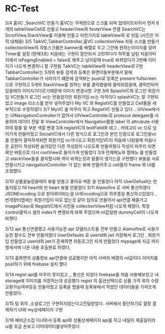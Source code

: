 # RC-Test
3/4 
홈VC ,SearchVC 만들기
홈VC는 무제한으로 스크롤 되며 업데이트되어서 먼저 8개의 tableViewCell로 만들고
headerView와 footerView 연결 
SearchVC는 ScrollView,StackView를 이용해 만들고 마찬가지로 tableView와 로 만듬
(사진은 아직 대체용)
3/5 
TalkVC,TabbarController,홈VC collectionView 자동 스크롤 만들기
collectionView의 자동스크롤은 banner를 배열로 두고 그안에 원하는이미지를 넣어 Timer를 설정 (현재3초) 처음에는 구현이 잘안되서 고민하다가 하루를 날림 
처음이미지에서 isPagingEnabled = false로 해주고 넘어갈때 true로 바뀌었다가 2번째 이미지가 나오게 변경하니 잘 구현됨
TalkVC는 tableView와 headerView로구현
TabbarController는 5개의 뷰중 검색과 등록은 화면이동부분에서 밑에 TabbarController가 사라지기 떄문에 검색뷰는 push로 등록은 present fullscreen으로 구현하고 5개의 StackView를 원하는 뷰를 클릭했을때 
클릭되었을때, 클릭안되어있을때의 이미지가다르기때문에 이미지 변경사항 구현
3/6 
SplashVC와 로그인 회원가입 VC만들기
로그인 vc는 만들었지만 회원가입 vc는 아직이다
splashVC는 잘 구현되었고 
image 리소스를 받아 넣어주었다 
My VC 와 RegistVC를 만들었고 Cell들을 세부적으로 수정하였다
 3/7 
 MyVC 를 마무리 하고 
 RegistVC 만들고 있다 .. 
 UIView에서는 UINavigationController가 없어서 UIViewController로 protocol delegate를 사용하여 데이터 전달 후 ViewController에서 Navigation활용
 label 의 attrubute 사용 하여 밑줄 밑 부분 색깔 변경 
 3/8 
 registVC의 textField와 태그 , 카테고리 vc 으로 넘어가게 만들어줬고
 SocialVC에서 다른 방식으로 로그인과 본인 인증으로 로그인을vc를 만들어 클릭하게되면 회원가입 vc가나오고
 회원가입VC이 처음에 나왔을때 처음나온 공란이 작성되면 숨어있던 다른 작성창이 나오도록 만들어줬다
작성이 마무리 되면 확인 버튼으로 다시 rootView로 돌아가게 만들었다
3/9
 전체메뉴와 찜메뉴 를 만들었고 stackView들을 클릭할시에 색이 바뀌는것과 밑줄이 생기는걸 구현했다
 뷰들을 서로 연결시키고 navigationController 가 없는 뷰에 만들어주고 
 cell들의 frame 와 UI를 조정했다
 
3/10
 상품을눌렀을때의 뷰를 만들고 좋아요 버튼 을 만들었다 아직 UserDefualt는 만들지않고 
 fill heart와 빈 heart 뷰를 만들었다 
3/11
Alamofire 로 서버 통신하였다 JSONEncoding 으로 받아와야되는걸 UrlEncoding으로 하루종일 통신하고있었다 ..
번개장터앱에는 회원가입이 따로 없는것 같아 임의로 만들어서 api연결 해줄거고 
imagePicker로 RegistVC에서 사진을 collectionView처럼 나오게 해줬다.
특정 control클릭시 셀의 index가 변경되게 바꿔 주었으며 nil값일땐 dummyCell이 나오게 바꿧다

 3/12 
api 통신연결했고 
사용가능한 api 모델리스트들 전부 만들고
Alamofire로 사용가능한 함수도 전부 만들어줬다
UserDefaults 로 userId와 jwt 저장해서 로그인 , 회원가입 만들었고 userId와 jwt가 존재하면 자동로그인 되게 만들었다
mypage에 지금 까지명세서에 나온 내용 호출완료 하였다,

3/13 
홈화면의 상품정보 api연결에 성공했지만 아직 
서버의 배열의 nil값이다 이미지를 post하기 위에 firebase 설치 했다

3/14 
regist api를 마무리 못지었고 ,, 통신은 되었다 
firebase를 처음 사용해보았고 내 storage에 이미지를 저장하는데 성공했다
regist 의 옵션선택으로 상품 가격 위치 수량 교환가능여부등등 만들어줬고 등록을 했을때 
등록뷰에서 적었던 데이터들을 가져오게 만들었다.

3/15 
팀 회의 ,소셜로그인 구현하지않는다고전달받았다. 서버에서 중단하기로 결정
결제하기 UI와 my상세페이지 구현
 
3/16 
예비군소집 다녀와서 등록 api와 상품상세페이지 api를 하고 
내일이 제출일이라 ui를 조금 손보고 더미데이터를넣어주었다
